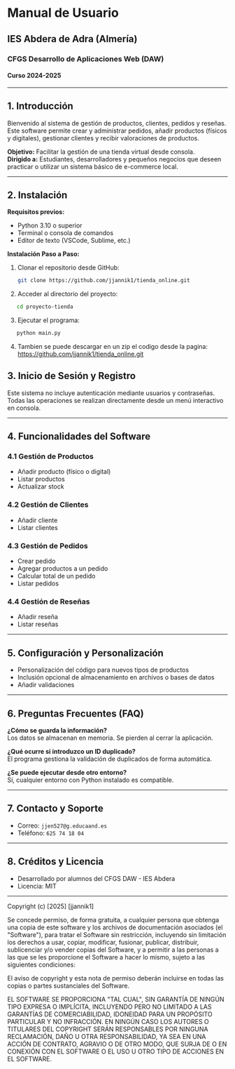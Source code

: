 # Manual de Usuario
## IES Abdera de Adra (Almería)
### CFGS Desarrollo de Aplicaciones Web (DAW)
#### Curso 2024-2025

---

## 1. Introducción
Bienvenido al sistema de gestión de productos, clientes, pedidos y reseñas.  
Este software permite crear y administrar pedidos, añadir productos (físicos y digitales), gestionar clientes y recibir valoraciones de productos.

**Objetivo:** Facilitar la gestión de una tienda virtual desde consola.  
**Dirigido a:** Estudiantes, desarrolladores y pequeños negocios que deseen practicar o utilizar un sistema básico de e-commerce local.

---

## 2. Instalación

**Requisitos previos:**
- Python 3.10 o superior  
- Terminal o consola de comandos  
- Editor de texto (VSCode, Sublime, etc.)   

**Instalación Paso a Paso:**
1. Clonar el repositorio desde GitHub:
   ```bash
   git clone https://github.com/jjannik1/tienda_online.git
   ```

2. Acceder al directorio del proyecto:
```bash
   cd proyecto-tienda
```

3. Ejecutar el programa:
```bash
   python main.py
```

4. Tambien se puede descargar en un zip el codigo desde la pagina: https://github.com/jjannik1/tienda_online.git

## 3. Inicio de Sesión y Registro

Este sistema no incluye autenticación mediante usuarios y contraseñas.  
Todas las operaciones se realizan directamente desde un menú interactivo en consola.

---

## 4. Funcionalidades del Software

### 4.1 Gestión de Productos

- Añadir producto (físico o digital)
- Listar productos
- Actualizar stock

### 4.2 Gestión de Clientes

- Añadir cliente
- Listar clientes

### 4.3 Gestión de Pedidos

- Crear pedido
- Agregar productos a un pedido
- Calcular total de un pedido
- Listar pedidos

### 4.4 Gestión de Reseñas

- Añadir reseña
- Listar reseñas

---

## 5. Configuración y Personalización

- Personalización del código para nuevos tipos de productos
- Inclusión opcional de almacenamiento en archivos o bases de datos
- Añadir validaciones

---

## 6. Preguntas Frecuentes (FAQ)

**¿Cómo se guarda la información?**  
Los datos se almacenan en memoria. Se pierden al cerrar la aplicación.

**¿Qué ocurre si introduzco un ID duplicado?**  
El programa gestiona la validación de duplicados de forma automática.

**¿Se puede ejecutar desde otro entorno?**  
Sí, cualquier entorno con Python instalado es compatible.

---

## 7. Contacto y Soporte

- Correo: `jjen527@g.educaand.es`  
- Teléfono: `625 74 18 04`

---

## 8. Créditos y Licencia

- Desarrollado por alumnos del CFGS DAW - IES Abdera  
- Licencia: MIT

---
Copyright (c) [2025] [jjannik1]

Se concede permiso, de forma gratuita, a cualquier persona que obtenga una copia
de este software y los archivos de documentación asociados (el "Software"), para tratar el
Software sin restricción, incluyendo sin limitación los derechos a usar, copiar, modificar,
fusionar, publicar, distribuir, sublicenciar y/o vender copias del Software, y a permitir a las
personas a las que se les proporcione el Software a hacer lo mismo, sujeto a las siguientes condiciones:

El aviso de copyright y esta nota de permiso deberán incluirse en todas las copias o partes sustanciales del Software.

EL SOFTWARE SE PROPORCIONA "TAL CUAL", SIN GARANTÍA DE NINGÚN TIPO EXPRESA O IMPLÍCITA, INCLUYENDO PERO NO LIMITADO A LAS GARANTÍAS DE COMERCIABILIDAD, IDONEIDAD PARA UN PROPÓSITO PARTICULAR Y NO INFRACCIÓN. EN NINGÚN CASO LOS AUTORES O TITULARES DEL COPYRIGHT SERÁN RESPONSABLES POR NINGUNA RECLAMACIÓN, DAÑO U OTRA RESPONSABILIDAD, YA SEA EN UNA ACCIÓN DE CONTRATO, AGRAVIO O DE OTRO MODO, QUE SURJA DE O EN CONEXIÓN CON EL SOFTWARE O EL USO U OTRO TIPO DE ACCIONES EN EL SOFTWARE.

